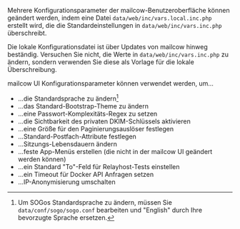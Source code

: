 Mehrere Konfigurationsparameter der mailcow-Benutzeroberfläche können geändert werden, indem eine Datei `data/web/inc/vars.local.inc.php` erstellt wird, die die Standardeinstellungen in `data/web/inc/vars.inc.php` überschreibt.

Die lokale Konfigurationsdatei ist über Updates von mailcow hinweg beständig. Versuchen Sie nicht, die Werte in `data/web/inc/vars.inc.php` zu ändern, sondern verwenden Sie diese als Vorlage für die lokale Überschreibung.

mailcow UI Konfigurationsparameter können verwendet werden, um...

- ...die Standardsprache zu ändern[^1]
- ...das Standard-Bootstrap-Theme zu ändern
- ...eine Passwort-Komplexitäts-Regex zu setzen
- ...die Sichtbarkeit des privaten DKIM-Schlüssels aktivieren
- ...eine Größe für den Paginierungsauslöser festlegen
- ...Standard-Postfach-Attribute festlegen
- ...Sitzungs-Lebensdauern ändern
- ...feste App-Menüs erstellen (die nicht in der mailcow UI geändert werden können)
- ...ein Standard "To"-Feld für Relayhost-Tests einstellen
- ...ein Timeout für Docker API Anfragen setzen
- ...IP-Anonymisierung umschalten

[^1]: Um SOGos Standardsprache zu ändern, müssen Sie `data/conf/sogo/sogo.conf` bearbeiten und "English" durch Ihre bevorzugte Sprache ersetzen.